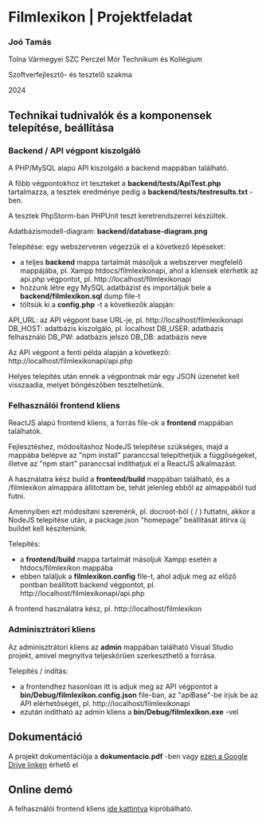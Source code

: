 # Filmlexikon | Projektfeladat

### Joó Tamás

Tolna Vármegyei SZC Perczel Mór Technikum és Kollégium

Szoftverfejlesztő- és tesztelő szakma

2024

## Technikai tudnivalók és a komponensek telepítése, beállítása

### Backend / API végpont kiszolgáló

A PHP/MySQL alapú API kiszolgáló a backend mappában található.

A főbb végpontokhoz írt teszteket a **backend/tests/ApiTest.php** tartalmazza, a tesztek eredménye pedig a **backend/tests/testresults.txt** -ben.

A tesztek PhpStorm-ban PHPUnit teszt keretrendszerrel készültek.

Adatbázismodell-diagram: **backend/database-diagram.png**

Telepítése: egy webszerveren végezzük el a következő lépéseket:
- a teljes **backend** mappa tartalmát másoljuk a webszerver megfelelő mappájába, pl. Xampp htdocs/filmlexikonapi, ahol a kliensek elérhetik az api.php végpontot, pl. http://localhost/filmlexikonapi
- hozzunk létre egy MySQL adatbázist és importáljuk bele a **backend/filmlexikon.sql** dump file-t
- töltsük ki a **config.php** -t a következők alapján:

API_URL: az API végpont base URL-je, pl. http://localhost/filmlexikonapi
DB_HOST: adatbázis kiszolgáló, pl. localhost
DB_USER: adatbázis felhasználó
DB_PW: adatbázis jelszó
DB_DB: adatbázis neve

Az API végpont a fenti példa alapján a következő: http://localhost/filmlexikonapi/api.php

Helyes telepítés után ennek a végpontnak már egy JSON üzenetet kell visszaadia, melyet böngészőben tesztelhetünk.

### Felhasználói frontend kliens

ReactJS alapú frontend kliens, a forrás file-ok a **frontend** mappában találhatók.

Fejlesztéshez, módosításhoz NodeJS telepítése szükséges, majd a mappába belépve az "npm install" paranccsal telepíthetjük a függőségeket, illetve az "npm start" paranccsal indíthatjuk el a ReactJS alkalmazást.

A használatra kész build a **frontend/build** mappában található, és a /filmlexikon almappára állítottam be, tehát jelenleg ebből az almappából tud futni.

Amennyiben ezt módosítani szerenénk, pl. docroot-ból ( / ) futtatni, akkor a NodeJS telepítése után, a package.json "homepage" beállítását átírva új buildet kell készítenünk.

Telepítés:
- a **frontend/build** mappa tartalmát másoljuk Xampp esetén a htdocs/filmlexikon mappába
- ebben találjuk a **filmlexikon.config** file-t, ahol adjuk meg az előző pontban beállított backend végpontot, pl. http://localhost/filmlexikonapi/api.php

A frontend használatra kész, pl. http://localhost/filmlexikon

### Adminisztrátori kliens

Az adminisztrátori kliens az **admin** mappában található Visual Studio projekt, amivel megnyitva teljeskörűen szerkeszthető a forrása.

Telepítés / indítás:
- a frontendhez hasonlóan itt is adjuk meg az API végpontot a **bin/Debug/filmlexikon.config.json** file-ban, az "apiBase"-be írjuk be az API elérhetőségét, pl. http://localhost/filmlexikonapi
- ezután indítható az admin kliens a **bin/Debug/filmlexikon.exe** -vel

## Dokumentáció
A projekt dokumentációja a **dokumentacio.pdf** -ben vagy [ezen a Google Drive linken](https://docs.google.com/document/d/1E4QRh4jaOvs4DvbWKQDskpf_yccLnIsGO3_VsS7Y7Gg) érhető el

## Online demó
A felhasználói frontend kliens [ide kattintva](https://filmlexikon.dev.impressive.hu) kipróbálható.

